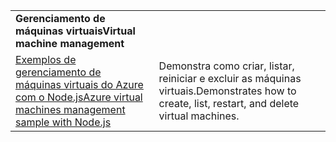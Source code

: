 | | |
|---|---|
| <span data-ttu-id="c6ac1-101">**Gerenciamento de máquinas virtuais**</span><span class="sxs-lookup"><span data-stu-id="c6ac1-101">**Virtual machine management**</span></span> ||
| [<span data-ttu-id="c6ac1-102">Exemplos de gerenciamento de máquinas virtuais do Azure com o Node.js</span><span class="sxs-lookup"><span data-stu-id="c6ac1-102">Azure virtual machines management sample with Node.js</span></span>](https://github.com/Azure-Samples/compute-node-manage-vm) | <span data-ttu-id="c6ac1-103">Demonstra como criar, listar, reiniciar e excluir as máquinas virtuais.</span><span class="sxs-lookup"><span data-stu-id="c6ac1-103">Demonstrates how to create, list, restart, and delete virtual machines.</span></span> |